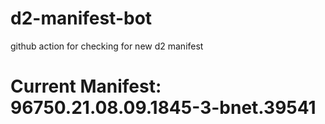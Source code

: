 # d2-manifest-bot
github action for checking for new d2 manifest

# Current Manifest: 96750.21.08.09.1845-3-bnet.39541